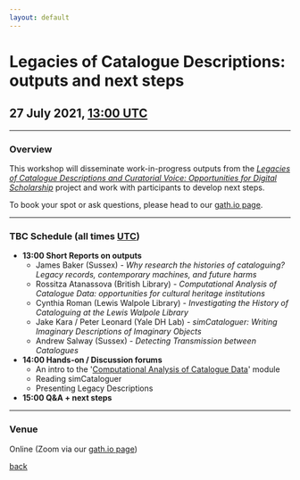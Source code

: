 ```yaml
---
layout: default
---
```


# Legacies of Catalogue Descriptions: outputs and next steps

## 27 July 2021, [13:00 UTC](https://www.timeanddate.com/worldclock/fixedtime.html?iso=20210727T1300)

______
### Overview

This workshop will disseminate work-in-progress outputs from the *[Legacies of Catalogue Descriptions and Curatorial Voice: Opportunities for Digital Scholarship](https://cataloguelegacies.github.io/)* project and work with participants to develop next steps.

To book your spot or ask questions, please head to our [gath.io page](https://gath.io/b9zgBfuWkBqH6ltJS1kAM).

______
### TBC Schedule (all times [UTC](https://www.timeanddate.com/worldclock/fixedtime.html?iso=20201216T1330))

- **13:00 Short Reports on outputs**
  - James Baker (Sussex) - *Why research the histories of cataloguing? Legacy records, contemporary machines, and future harms*
  - Rossitza Atanassova (British Library) - *Computational Analysis of Catalogue Data: opportunities for cultural heritage institutions*
  - Cynthia Roman (Lewis Walpole Library) - *Investigating the History of Cataloguing at the Lewis Walpole Library*
  - Jake Kara / Peter Leonard (Yale DH Lab) - *simCataloguer: Writing Imaginary Descriptions of Imaginary Objects*
  - Andrew Salway (Sussex) - *Detecting Transmission between Catalogues*
- **14:00 Hands-on / Discussion forums**
  - An intro to the '[Computational Analysis of Catalogue Data](https://cataloguelegacies.github.io/antconc.github.io/)' module
  - Reading simCataloguer
  - Presenting Legacy Descriptions
- **15:00 Q&A + next steps**

______
### Venue

Online (Zoom via our [gath.io page](https://gath.io/b9zgBfuWkBqH6ltJS1kAM))


[back](./)
